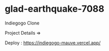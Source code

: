 # glad-earthquake-7088

Indiegogo Clone

Project Details => 





Deploy : https://indiegogo-mauve.vercel.app/
